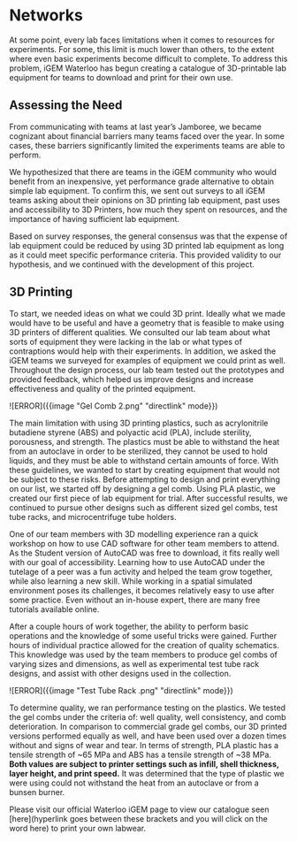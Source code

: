 # Networks

At some point, every lab faces limitations when it comes to resources for experiments. For some, this limit is much lower than others, to the extent where even basic experiments become difficult to complete. To address this problem, iGEM Waterloo has begun creating a catalogue of 3D-printable lab equipment for teams to download and print for their own use.

## Assessing the Need

From communicating with teams at last year’s Jamboree, we became cognizant about financial barriers many teams faced over the year. In some cases, these barriers significantly limited the experiments teams are able to perform.  

We hypothesized that there are teams in the iGEM community who would benefit from an inexpensive, yet performance grade alternative to obtain simple lab equipment. To confirm this, we sent out surveys to all iGEM teams asking about their opinions on 3D printing lab equipment, past uses and accessibility to 3D Printers, how much they spent on resources, and the importance of having sufficient lab equipment.

Based on survey responses, the general consensus was that the expense of lab equipment could be reduced by using 3D printed lab equipment as long as it could meet specific performance criteria. This provided validity to our hypothesis, and we continued with the development of this project.

## 3D Printing

To start, we needed ideas on what we could 3D print. Ideally what we made would have to be useful and have a geometry that is feasible to make using 3D printers of different qualities. We consulted our lab team about what sorts of equipment they were lacking in the lab or what types of contraptions would help with their experiments. In addition, we asked the iGEM teams we surveyed for examples of equipment we could print as well. Throughout the design process, our lab team tested out the prototypes and provided feedback, which helped us improve designs and increase effectiveness and quality of the printed equipment.

![ERROR]({{image "Gel Comb 2.png" "directlink" mode}})

The main limitation with using 3D printing plastics, such as acrylonitrile butadiene styrene (ABS) and polyactic acid (PLA), include sterility, porousness, and strength. The plastics must be able to withstand the heat from an autoclave in order to be sterilized, they cannot be used to hold liquids, and they must be able to withstand certain amounts of force. With these guidelines, we wanted to start by creating equipment that would not be subject to these risks. Before attempting to design and print everything on our list, we started off by designing a gel comb. Using PLA plastic, we created our first piece of lab equipment for trial. After successful results, we continued to pursue other designs such as different sized gel combs, test tube racks, and microcentrifuge tube holders.

One of our team members with 3D modelling experience ran a quick workshop on how to use CAD software for other team members to attend. As the Student version of AutoCAD was free to download, it fits really well with our goal of accessibility.  Learning how to use AutoCAD under the tutelage of a peer was a fun activity and helped the team grow together, while also learning a new skill. While working in a spatial simulated environment poses its challenges, it becomes relatively easy to use after some practice. Even without an in-house expert, there are many free tutorials available online.

After a couple hours of work together, the ability to perform basic operations and the knowledge of some useful tricks were gained. Further hours of individual practice allowed for the creation of quality schematics. This knowledge was used by the team members to produce gel combs of varying sizes and dimensions, as well as experimental test tube rack designs, and assist with other designs used in the collection.

![ERROR]({{image "Test Tube Rack .png" "directlink" mode}})

To determine quality, we ran performance testing on the plastics. We tested the gel combs under the criteria of: well quality, well consistency, and comb deterioration. In comparison to commercial grade gel combs, our 3D printed versions performed equally as well, and have been used over a dozen times without and signs of wear and tear. In terms of strength, PLA plastic has a tensile strength of ~65 MPa and ABS has a tensile strength of ~38 MPa. **Both values are subject to printer settings such as infill, shell thickness, layer height, and print speed.** It was determined that the type of plastic we were using could not withstand the heat from an autoclave or from a bunsen burner.

Please visit our official Waterloo iGEM page to view our catalogue seen [here](hyperlink goes between these brackets and you will click on the word here) to print your own labwear.
